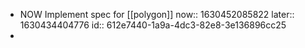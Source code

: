 - NOW Implement spec for [[polygon]]
  now:: 1630452085822
  later:: 1630434404776
  id:: 612e7440-1a9a-4dc3-82e8-3e136896cc25
-